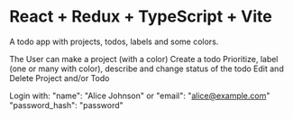 # React + Redux + TypeScript + Vite

A todo app with projects, todos, labels and some colors.

The User can make a project (with a color)
Create a todo
Prioritize, label (one or many with color), describe and change status of the todo
Edit and Delete Project and/or Todo

Login with:
"name": "Alice Johnson" or "email": "alice@example.com"
"password_hash": "password"
